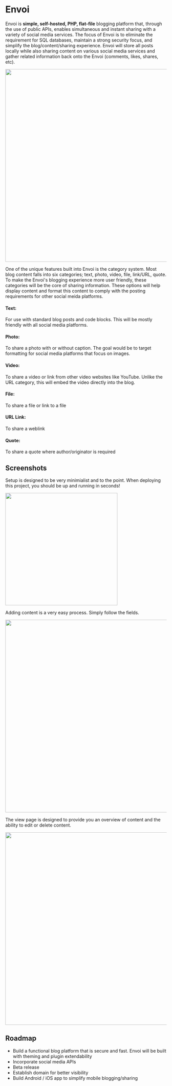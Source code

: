 # Envoi

Envoi is **simple, self-hosted, PHP, flat-file** blogging platform that, through the use of public APIs, enables simultaneous and instant sharing with a variety of social media services.  The focus of Envoi is to eliminate the requirement for SQL databases, maintain a strong security focus, and simplify the blog/content/sharing experience.  Envoi will store all posts locally while also sharing content on various social media services and gather related information back onto the Envoi (comments, likes, shares, etc).

<img src="https://github.com/xer0-1ne/envoi/blob/master/screenshots/envoi-mainpage.png" width="600">

One of the unique features built into Envoi is the category system.  Most blog content falls into six categories; text, photo, video, file, link/URL, quote.  To make the Envoi's blogging experience more user friendly, these categories will be the core of sharing information.  These options will help display content and format this content to comply with the posting requirements for other social meida platforms.

#### Text:
For use with standard blog posts and code blocks.  This will be mostly friendly with all social media platforms.

#### Photo:
To share a photo with or without caption.  The goal would be to target formatting for social media platforms that focus on images.

#### Video:
To share a video or link from other video websites like YouTube.  Unlike the URL category, this will embed the video directly into the blog.

#### File:
To share a file or link to a file

#### URL Link:
To share a weblink

#### Quote:
To share a quote where author/originator is required

## Screenshots

Setup is designed to be very minimialist and to the point.  When deploying this project, you should be up and running in seconds!

<img src="https://github.com/xer0-1ne/envoi/blob/master/screenshots/setup.png" width="350">

Adding content is a very easy process.  Simply follow the fields.

<img src="https://github.com/xer0-1ne/envoi/blob/master/screenshots/add-content.png" width="600">

The view page is designed to provide you an overview of content and the ability to edit or delete content.

<img src="https://github.com/xer0-1ne/envoi/blob/master/screenshots/view-posts.png" width="600">

## Roadmap

 - Build a functional blog platform that is secure and fast.  Envoi will be built with theming and plugin extendability
 - Incorporate social media APIs
 - Beta release
 - Establish domain for better visibility
 - Build Android / iOS app to simplify mobile blogging/sharing 
